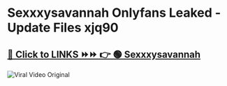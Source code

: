 
 # Sexxxysavannah Onlyfans Leaked - Update Files xjq90

## <h2><a href="https://clipsfans.com/Sexxxysavannah&ref=git">🔗 Click to LINKS ⏩⏩ 👉 🟢 Sexxxysavannah </a></h2>

<a href="https://clipsfans.com/Sexxxysavannah&ref=git" rel="nofollow" data-target="animated-image.originalLink"><img src="https://i.ibb.co.com/xMMVF88/686577567.gif" alt="Viral Video Original" style="max-width: 100%; display: inline-block;" data-target="animated-image.originalImage"></a>

